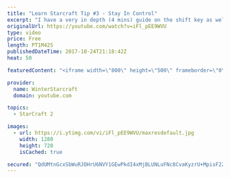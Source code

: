 ```yaml
---
title: "Learn Starcraft Tip #3 - Stay In Control"
excerpt: "I have a very in depth (4 mins) guide on the shift key as well here https://www.youtube.com/watch?v=7x9pHr544oY"
originalUrl: https://youtube.com/watch?v=iFl_pEE9WVU
type: video
price: Free
length: PT1M42S
publishedDateTime: 2017-10-24T21:18:42Z
heat: 50

featuredContent: "<iframe width=\"800\" height=\"500\" frameborder=\"0\" src=\"https://www.youtube.com/embed/iFl_pEE9WVU\" allow=\"accelerometer; autoplay; encrypted-media; gyroscope; picture-in-picture\" allowfullscreen></iframe>"

provider:
  name: WinterStarcraft
  domain: youtube.com

topics:
  - StarCraft 2

images:
  - url: https://i.ytimg.com/vi/iFl_pEE9WVU/maxresdefault.jpg
    width: 1280
    height: 720
    isCached: true

secured: "QdUMtnGcxSbWuRJOHrU6NVY1GEwPkdI4xMjBLUNLuFNc8CvaKyzrU+MpisF2ZcaO10f4xmXHHempDN7rxiZZoc6p8prdx4fXTp7RUSSS/ZIq4f/deit/ZlLOsiap6+f3b+6cWWHNpGKKi6rx9l/TJ13zGVmM1uffd6qlojr27NxOAzbEX/lB/l/9XOj5FZzwTnR0XR7+RmLjDm4DtE/UM+QOtmhLUsTtNE+xB7uN4rbf91mE5GiX9uSyVE5OqVijp9mt4ZtCSe/m7DK/pcqdeuXDPGtXKBlIyXe7zXx8D8bn5Q17EOx11mY0MGw4dJcNbkTNVOa57uEYUuI+ZMgLovKJwJAPEOCBHNvg4N4ve3YHHuDGVSLtrVGe7L+z6f8MX29vO5qAU1PGM+/iUfdOONthIjrEhrrkWrmgwk2FblU=;Sd6J81sufkBtXJoHcu+4xA=="
---
```


